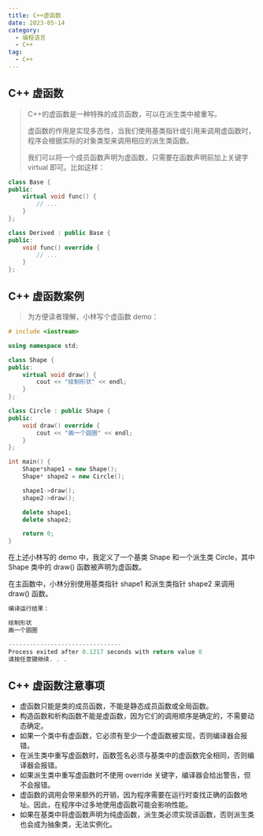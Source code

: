 ```yaml
---
title: C++虚函数
date: 2023-05-14
category: 
  - 编程语言
  - C++
tag: 
  - C++
---
```

## C++ 虚函数

> C++的虚函数是一种特殊的成员函数，可以在派生类中被重写。
>
> 虚函数的作用是实现多态性，当我们使用基类指针或引用来调用虚函数时，程序会根据实际的对象类型来调用相应的派生类函数。
>
> 我们可以将一个成员函数声明为虚函数，只需要在函数声明前加上关键字 virtual 即可。比如这样：

```c++
class Base {
public:
    virtual void func() {
        // ...
    }
};

class Derived : public Base {
public:
    void func() override {
        // ...
    }
};
```

## C++ 虚函数案例

> 为方便读者理解，小林写个虚函数 demo：

```c++
# include <iostream>

using namespace std;

class Shape {
public:
    virtual void draw() {
        cout << "绘制形状" << endl;
    }
};

class Circle : public Shape {
public:
    void draw() override {
        cout << "画一个圆圈" << endl;
    }
};

int main() {
    Shape*shape1 = new Shape();
    Shape* shape2 = new Circle();

    shape1->draw();
    shape2->draw();

    delete shape1;
    delete shape2;

    return 0;
}
```

在上述小林写的 demo 中，我定义了一个基类 Shape 和一个派生类 Circle，其中 Shape 类中的 draw() 函数被声明为虚函数。

在主函数中，小林分别使用基类指针 shape1 和派生类指针 shape2 来调用 draw() 函数。

```c++
编译运行结果：

绘制形状
画一个圆圈

--------------------------------
Process exited after 0.1217 seconds with return value 0
请按任意键继续. . .
```

## C++ 虚函数注意事项

- 虚函数只能是类的成员函数，不能是静态成员函数或全局函数。
- 构造函数和析构函数不能是虚函数，因为它们的调用顺序是确定的，不需要动态确定。
- 如果一个类中有虚函数，它必须有至少一个虚函数被实现，否则编译器会报错。
- 在派生类中重写虚函数时，函数签名必须与基类中的虚函数完全相同，否则编译器会报错。
- 如果派生类中重写虚函数时不使用 override 关键字，编译器会给出警告，但不会报错。
- 虚函数的调用会带来额外的开销，因为程序需要在运行时查找正确的函数地址。因此，在程序中过多地使用虚函数可能会影响性能。
- 如果在基类中将虚函数声明为纯虚函数，派生类必须实现该函数，否则派生类也会成为抽象类，无法实例化。
